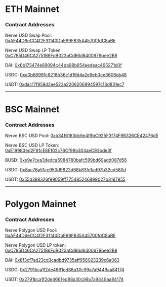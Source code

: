 # ETH Mainnet

### Contract Addresses

Nerve USD Swap Pool: [0xAF44D6eCC4f2F31140DbE99F835A45700fdC8aBE](https://etherscan.io/address/0xAF44D6eCC4f2F31140DbE99F835A45700fdC8aBE)

Nerve USD Swap LP Token: [0xC785D46CA2751B6FdB023aCd86d6400679bee2B9](https://etherscan.io/address/0xC785D46CA2751B6FdB023aCd86d6400679bee2B9)

DAI: [0x6b175474e89094c44da98b954eedeac495271d0f](https://etherscan.io/address/0x6b175474e89094c44da98b954eedeac495271d0f)

USDC: [0xa0b86991c6218b36c1d19d4a2e9eb0ce3606eb48](https://etherscan.io/address/0xa0b86991c6218b36c1d19d4a2e9eb0ce3606eb48)

USDT: [0xdac17f958d2ee523a2206206994597c13d831ec7](https://etherscan.io/address/0xdac17f958d2ee523a2206206994597c13d831ec7)

---

# BSC Mainnet

### Contract Addresses

Nerve BSC USD Pool: [0xb34f6183dc6e4f9bC925F3f74F9B326CE42476d5](https://bscscan.com/address/0xb34f6183dc6e4f9bC925F3f74F9B326CE42476d5)

Nerve BSC USD LP Token: [0xE19983ed2F91cE8E102c76Cf99b304aeC93bde3f](https://bscscan.com/address/0xE19983ed2F91cE8E102c76Cf99b304aeC93bde3f)

BUSD: [0xe9e7cea3dedca5984780bafc599bd69add087d56](https://bscscan.com/address/0xe9e7cea3dedca5984780bafc599bd69add087d56)

USDC: [0x8ac76a51cc950d9822d68b83fe1ad97b32cd580d](https://bscscan.com/address/0x8ac76a51cc950d9822d68b83fe1ad97b32cd580d)

USDT: [0x55d398326f99059ff775485246999027b3197955](https://bscscan.com/address/0x55d398326f99059ff775485246999027b3197955)

---

# Polygon Mainnet

### Contract Addresses

Nerve Polygon USD Pool: [0xAF44D6eCC4f2F31140DbE99F835A45700fdC8aBE](https://polygonscan.com/address/0xAF44D6eCC4f2F31140DbE99F835A45700fdC8aBE)

Nerve Polygon USD LP token: [0xC785D46CA2751B6FdB023aCd86d6400679bee2B9](https://polygonscan.com/address/0xC785D46CA2751B6FdB023aCd86d6400679bee2B9)

DAI: [0x8f3cf7ad23cd3cadbd9735aff958023239c6a063](https://polygonscan.com/address/0x8f3cf7ad23cd3cadbd9735aff958023239c6a063)

USDC: [0x2791bca1f2de4661ed88a30c99a7a9449aa84174](https://polygonscan.com/address/0x2791bca1f2de4661ed88a30c99a7a9449aa84174)

USDT: [0x2791bca1f2de4661ed88a30c99a7a9449aa84174](https://polygonscan.com/address/0x2791bca1f2de4661ed88a30c99a7a9449aa84174)
